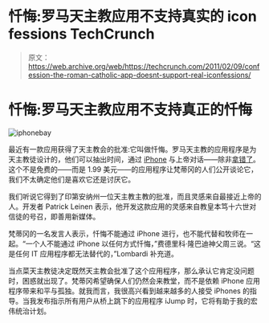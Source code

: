 # 忏悔:罗马天主教应用不支持真实的 icon fessions TechCrunch

> 原文：<https://web.archive.org/web/https://techcrunch.com/2011/02/09/confession-the-roman-catholic-app-doesnt-support-real-iconfessions/>

# 忏悔:罗马天主教应用不支持真正的忏悔

![](img/c56db2493f287ebb6dfe75dc21bef3fc.png "iphonebay")

最近有一款应用获得了天主教会的批准:它叫做忏悔。罗马天主教的应用程序是为天主教徒设计的，他们可以抽出时间，通过 [iPhone](https://web.archive.org/web/20221210002408/http://www.crunchgear.com/tag/iphone) 与上帝对话——除非[拿错了](https://web.archive.org/web/20221210002408/http://www.mobilecrunch.com/2010/06/24/hey-apple-youre-not-supposed-to-hold-the-iphone-4-that-way/)。这个不是免费的——而是 1.99 美元——的应用程序让梵蒂冈的人们公开谈论它，我们不太确定他们是喜欢它还是讨厌它。

我们听说它得到了印第安纳州一位天主教主教的批准，而且灵感来自最接近上帝的人。开发者 Patrick Leinen 表示，他开发这款应用的灵感来自教皇本笃十六世对信徒的号召，即善用新媒体。

梵蒂冈的一名发言人表示，忏悔不能通过 iPhone 进行，也不能代替和牧师在一起。“一个人不能通过 iPhone 以任何方式忏悔，”费德里科·隆巴迪神父周三说。“这是任何 IT 应用程序都无法替代的，”Lombardi 补充道。

当点菜天主教徒决定既然天主教会批准了这个应用程序，那么承认它肯定没问题时，困惑就出现了。梵蒂冈希望确保人们仍然会来教堂，而不是依赖 iPhone 应用程序带来和平与孤独。就我而言，我很高兴看到越来越多的人接受 iPhones 的指导。当我发布指示所有用户从桥上跳下的应用程序 iJump 时，它将有助于我的宏伟统治计划。